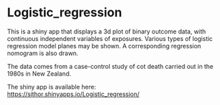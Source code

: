 # Logistic_regression

This is a shiny app that displays a 3d plot of binary outcome data, with continuous independent variables of exposures. 
Various types of logistic regression model planes may be shown. A corresponding regression nomogram is also drawn.

The data comes from a case-control study of cot death carried out in the 1980s in New Zealand.

The shiny app is available here: https://sithor.shinyapps.io/Logistic_regression/
